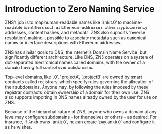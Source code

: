 # Introduction to Zero Naming Service

ZNS’s job is to map human-readable names like ‘ankit.0’ to machine-readable identifiers such as Ethereum addresses, other cryptocurrency addresses, content hashes, and metadata. ZNS also supports ‘reverse resolution’, making it possible to associate metadata such as canonical names or interface descriptions with Ethereum addresses.

ZNS has similar goals to DNS, the Internet’s Domain Name Service, but significantly different architecture. Like DNS, ZNS operates on a system of dot-separated hierarchical names called domains, with the owner of a domain having full control over subdomains.

Top-level domains, like ‘.0’, ‘.projectA’, ‘.projectB’ are owned by smart contracts called registrars, which specify rules governing the allocation of their subdomains. Anyone may, by following the rules imposed by these registrar contracts, obtain ownership of a domain for their own use. ZNS also supports importing in DNS names already owned by the user for use on ZNS.

Because of the hierarchal nature of ZNS, anyone who owns a domain at any level may configure subdomains - for themselves or others - as desired. For instance, if Ankit owns 'ankit.0', he can create 'pay.ankit.0' and configure it as he wishes.
